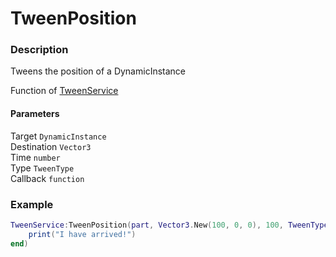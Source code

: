 # TweenPosition
### Description
Tweens the position of a DynamicInstance

Function of [TweenService](../../)

#### Parameters
Target `DynamicInstance`  
Destination `Vector3`  
Time `number`  
Type `TweenType`  
Callback `function`

### Example
```lua
TweenService:TweenPosition(part, Vector3.New(100, 0, 0), 100, TweenType.linear, function() 
    print("I have arrived!")
end)
```
